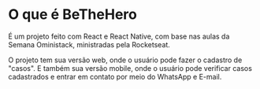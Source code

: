 # O que é BeTheHero

É um projeto feito com React e React Native, com base nas aulas da Semana Oministack, ministradas pela Rocketseat.

O projeto tem sua versão web, onde o usuário pode fazer o cadastro de "casos".
E também sua versão mobile, onde o usuário pode verificar casos cadastrados e entrar em contato por meio do WhatsApp e E-mail.
